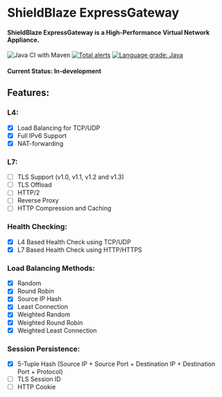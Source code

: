 # ShieldBlaze ExpressGateway
#### ShieldBlaze ExpressGateway is a High-Performance Virtual Network Appliance.

![Java CI with Maven](https://github.com/shieldblaze/ExpressGateway/workflows/Java%20CI%20with%20Maven/badge.svg)
[![Total alerts](https://img.shields.io/lgtm/alerts/g/shieldblaze/ExpressGateway.svg?logo=lgtm&logoWidth=18)](https://lgtm.com/projects/g/shieldblaze/ExpressGateway/alerts/)
[![Language grade: Java](https://img.shields.io/lgtm/grade/java/g/shieldblaze/ExpressGateway.svg?logo=lgtm&logoWidth=18)](https://lgtm.com/projects/g/shieldblaze/ExpressGateway/context:java)


#### Current Status: In-development

## Features:
### L4:
- [X] Load Balancing for TCP/UDP
- [X] Full IPv6 Support
- [X] NAT-forwarding

### L7:
- [ ] TLS Support (v1.0, v1.1, v1.2 and v1.3)
- [ ] TLS Offload
- [ ] HTTP/2
- [ ] Reverse Proxy
- [ ] HTTP Compression and Caching

### Health Checking:
- [X] L4 Based Health Check using TCP/UDP
- [X] L7 Based Health Check using HTTP/HTTPS

### Load Balancing Methods:
- [X] Random
- [X] Round Robin
- [X] Source IP Hash
- [X] Least Connection
- [X] Weighted Random
- [X] Weighted Round Robin
- [X] Weighted Least Connection

### Session Persistence:
- [X] 5-Tuple Hash (Source IP + Source Port +  Destination IP +  Destination Port + Protocol) 
- [ ] TLS Session ID
- [ ] HTTP Cookie
